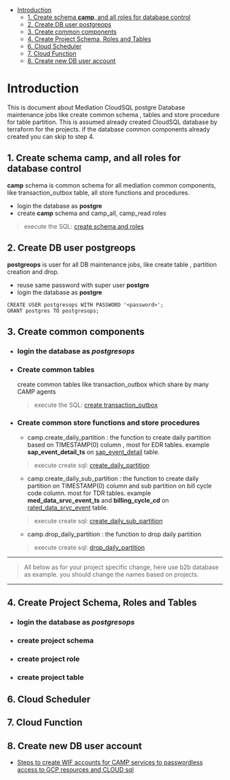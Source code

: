 
- [Introduction](#introduction)
  - [1. Create schema **camp**, and all roles for database control](#1-create-schema-camp-and-all-roles-for-database-control)
  - [2. Create DB user postgreops](#2-create-db-user-postgreops)
  - [3. Create common components](#3-create-common-components)
  - [4. Create Project Schema, Roles and Tables](#4-create-project-schema-roles-and-tables)
  - [6. Cloud Scheduler](#6-cloud-scheduler)
  - [7. Cloud Function](#7-cloud-function)
  - [8. Create new DB user account](#8-create-new-db-user-account)

# Introduction 
This is document about Mediation CloudSQL postgre Database maintenance jobs like create common schema , tables and store procedure for table partition.
This is assumed already created CloudSQL database by terraform for the projects. if the database common components already created you can skip to step 4.


## 1. Create schema **camp**, and all roles for database control
**camp** schema is common schema for all mediation common components, like transaction_outbox table, all store functions and procedures.
- login the database as **postgre**
- create **camp** schema and camp_all, camp_read roles
> execute the SQL: [create schema and roles](https://github.com/telus/cio-mediation-db-ddl/blob/master/mediation-common/camp/Roles_And_Schemas.sql)

## 2. Create DB user postgreops
   **postgreops** is user for all DB maintenance jobs, like create table , partition creation and drop.  
   - reuse same  password with super user **postgre**
   - login the database as **postgre**
```
CREATE USER postgresops WITH PASSWORD '<password>';
GRANT postgres TO postgresops;
```
  
## 3. Create common components
- ### login the database as ***postgresops***

- ### Create common tables
  create common tables like transaction_outbox which share by many CAMP agents

  > execute the SQL: [create transaction_outbox](https://github.com/telus/cio-mediation-db-ddl/blob/master/mediation-common/camp/camp.transaction_outbox.sql)

- ### Create common store functions and store procedures
  - camp.create_daily_partition : the function to create daily partition based on TIMESTAMP(0) column , most for EDR tables. example **sap_event_detail_ts** on [sap_event_detail](https://github.com/telus/cio-mediation-db-ddl/blob/master/mediation-b2b/cloud_ipdrm/edradm/edramd.sap_event_detail_Postgres_PR.sql) table.
  > execute create sql: [create_daily_partition](https://github.com/telus/cio-mediation-db-ddl/blob/master/mediation-common/camp/create_daily_partition.sql)

  - camp.create_daily_sub_partition : the function to create daily partition on TIMESTAMP(0) column and sub partition on bill cycle code column. most for TDR tables. example **med_data_srvc_event_ts** and **billing_cycle_cd** on [rated_data_srvc_event](https://github.com/telus/cio-mediation-db-ddl/blob/master/mediation-b2b/cloud_ipdrm/ipadm/ipdadm.rated_data_srvc_event_Postgres.sql) table.
  > execute create sql: [create_daily_sub_partition](https://github.com/telus/cio-mediation-db-ddl/blob/master/mediation-common/camp/create_daily_sub_partition.sql)
  
  - camp.drop_daily_partition :  the function to drop  daily partition
  > execute create sql: [drop_daily_partition](https://github.com/telus/cio-mediation-db-ddl/blob/master/mediation-common/camp/drop_daily_partition.sql)
  
---
> All below as for your project specific change, here use b2b database as example. 
> you should change the names based on projects.
---

## 4. Create Project Schema, Roles and Tables
- ### login the database as ***postgresops***

- ### create project schema
  
- ### create project role
- ### create project table

## 6. Cloud Scheduler

## 7. Cloud Function

## 8. Create new DB user account
- [Steps to create WIF accounts for CAMP services to passwordless access to GCP resources and CLOUD sql
](https://docs.google.com/document/d/1xRPOuXNuonoZhSUP1vpN4VmiEkZyGtQGcB_jQIf4nGM/edit)